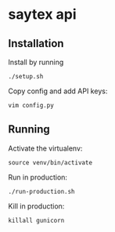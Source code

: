 # saytex api


## Installation

Install by running

`./setup.sh`

Copy config and add API keys:

```cp config_template.py config.py
vim config.py
```


## Running

Activate the virtualenv:

`source venv/bin/activate`

Run in production:

`./run-production.sh`

Kill in production:

`killall gunicorn`
